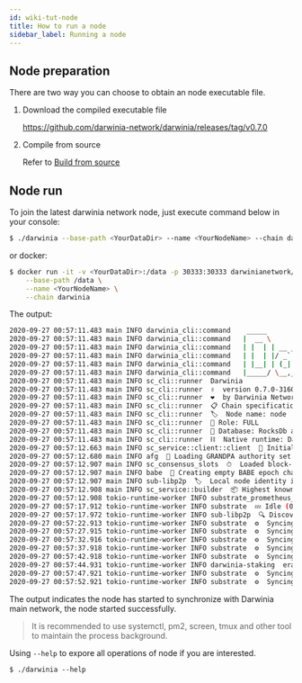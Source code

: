 ```yaml
---
id: wiki-tut-node
title: How to run a node
sidebar_label: Running a node
---
```


## Node preparation

There are two way you can choose to obtain an node executable file.

1. Download the compiled executable file

	https://github.com/darwinia-network/darwinia/releases/tag/v0.7.0

2. Compile from source

	Refer to [Build from source](https://github.com/darwinia-network/darwinia#41-hacking-on-darwinia)

## Node run

To join the latest darwinia network node, just execute command below in your console:

```sh
$ ./darwinia --base-path <YourDataDir> --name <YourNodeName> --chain darwinia
```

or docker:

```bash
$ docker run -it -v <YourDataDir>:/data -p 30333:30333 darwinianetwork/darwinia:v0.7.0 \
	--base-path /data \
	--name <YourNodeName> \
	--chain darwinia
```


The output:

```sh
2020-09-27 00:57:11.483 main INFO darwinia_cli::command    _____                      _       _       
2020-09-27 00:57:11.483 main INFO darwinia_cli::command   |  __ \                    (_)     (_)      
2020-09-27 00:57:11.483 main INFO darwinia_cli::command   | |  | | __ _ _ ____      ___ _ __  _  __ _ 
2020-09-27 00:57:11.483 main INFO darwinia_cli::command   | |  | |/ _` | '__\ \ /\ / / | '_ \| |/ _` |
2020-09-27 00:57:11.483 main INFO darwinia_cli::command   | |__| | (_| | |   \ V  V /| | | | | | (_| |
2020-09-27 00:57:11.483 main INFO darwinia_cli::command   |_____/ \__,_|_|    \_/\_/ |_|_| |_|_|\__,_|
2020-09-27 00:57:11.483 main INFO sc_cli::runner  Darwinia
2020-09-27 00:57:11.483 main INFO sc_cli::runner  ✌️  version 0.7.0-3160101-x86_64-linux-gnu
2020-09-27 00:57:11.483 main INFO sc_cli::runner  ❤️  by Darwinia Network <hello@darwinia.network>, 2018-2020
2020-09-27 00:57:11.483 main INFO sc_cli::runner  📋 Chain specification: Darwinia CC1
2020-09-27 00:57:11.483 main INFO sc_cli::runner  🏷  Node name: node
2020-09-27 00:57:11.483 main INFO sc_cli::runner  👤 Role: FULL
2020-09-27 00:57:11.483 main INFO sc_cli::runner  💾 Database: RocksDb at ./data/chains/darwinia/db
2020-09-27 00:57:11.483 main INFO sc_cli::runner  ⛓  Native runtime: Darwinia-1 (Darwinia-0.tx0.au0)
2020-09-27 00:57:12.663 main INFO sc_service::client::client  🔨 Initializing Genesis block/state (state: 0x192d…81ef, header-hash: 0x729c…1db8)
2020-09-27 00:57:12.680 main INFO afg  👴 Loading GRANDPA authority set from genesis on what appears to be first startup.
2020-09-27 00:57:12.907 main INFO sc_consensus_slots  ⏱  Loaded block-time = 6000 milliseconds from genesis on first-launch
2020-09-27 00:57:12.907 main INFO babe  👶 Creating empty BABE epoch changes on what appears to be first startup.
2020-09-27 00:57:12.907 main INFO sub-libp2p  🏷  Local node identity is: 12D3KooWQUpjrhnXiKhtWPq1XchQujECDj1i89NxmHtqS4dZFVFL (legacy representation: QmYGg1xADtFAESDxJ4bhoExSGDyLT87PXA7G7fLjkEZk7z)
2020-09-27 00:57:12.908 main INFO sc_service::builder  📦 Highest known block at #0
2020-09-27 00:57:12.908 tokio-runtime-worker INFO substrate_prometheus_endpoint::known_os  〽️ Prometheus server started at 127.0.0.1:9615
2020-09-27 00:57:17.912 tokio-runtime-worker INFO substrate  💤 Idle (0 peers), best: #0 (0x729c…1db8), finalized #0 (0x729c…1db8), ⬇ 0.1kiB/s ⬆ 0.4kiB/s
2020-09-27 00:57:17.972 tokio-runtime-worker INFO sub-libp2p  🔍 Discovered new external address for our node: /ip4/220.191.124.203/tcp/30333/p2p/12D3KooWQUpjrhnXiKhtWPq1XchQujECDj1i89NxmHtqS4dZFVFL
2020-09-27 00:57:22.913 tokio-runtime-worker INFO substrate  ⚙️  Syncing 122.1 bps, target=#9458 (2 peers), best: #611 (0x2d67…a720), finalized #512 (0xf071…4087), ⬇ 161.4kiB/s ⬆ 1.9kiB/s
2020-09-27 00:57:27.915 tokio-runtime-worker INFO substrate  ⚙️  Syncing 151.1 bps, target=#9459 (3 peers), best: #1367 (0x19a8…83f4), finalized #1024 (0x702d…fd7c), ⬇ 99.0kiB/s ⬆ 2.0kiB/s
2020-09-27 00:57:32.916 tokio-runtime-worker INFO substrate  ⚙️  Syncing 110.5 bps, target=#9460 (5 peers), best: #1920 (0xd96c…b239), finalized #1536 (0x89e9…06ed), ⬇ 8.3kiB/s ⬆ 4.8kiB/s
2020-09-27 00:57:37.918 tokio-runtime-worker INFO substrate  ⚙️  Syncing  0.0 bps, target=#9461 (7 peers), best: #1920 (0xd96c…b239), finalized #1536 (0x89e9…06ed), ⬇ 21.0kiB/s ⬆ 10.2kiB/s
2020-09-27 00:57:42.918 tokio-runtime-worker INFO substrate  ⚙️  Syncing 34.2 bps, target=#9462 (8 peers), best: #2091 (0x3047…5dc5), finalized #2048 (0x6cf0…fb27), ⬇ 10.0kiB/s ⬆ 5.6kiB/s
2020-09-27 00:57:44.931 tokio-runtime-worker INFO darwinia-staking  era_duration: 14394000, living_time: 0, total_left: 7999999999999700012, payout_fraction: Perbill(500000000)
2020-09-27 00:57:47.921 tokio-runtime-worker INFO substrate  ⚙️  Syncing 134.5 bps, target=#9462 (12 peers), best: #2764 (0xcdac…6db9), finalized #2560 (0xcc34…e79d), ⬇ 9.9kiB/s ⬆ 6.1kiB/s
2020-09-27 00:57:52.921 tokio-runtime-worker INFO substrate  ⚙️  Syncing 135.4 bps, target=#9463 (15 peers), best: #3441 (0x1ac6…119f), finalized #3072 (0x8326…a08f), ⬇ 13.3kiB/s ⬆ 8.9kiB/s
```

The output indicates the node has started to synchronize with Darwinia main network, the node started successfully.

> It is recommended to use systemctl, pm2, screen, tmux and other tool to maintain the process background.

Using `--help` to expore all operations of node if you are interested.

```
$ ./darwinia --help
```